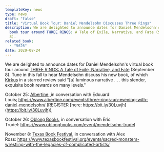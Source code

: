```yaml
---
templateKey: news
type: news
draft: "false"
title: "Virtual Book Tour: Daniel Mendelsohn Discusses Three Rings"
description: We are delighted to announce dates for Daniel Mendelsohn's virtual
  book tour around THREE RINGS: A Tale of Exile, Narrative, and Fate (September
  8).
related_book:
  - "5626"
date: 2020-08-24
---
```

We are delighted to announce dates for Daniel Mendelsohn's virtual book tour around [THREE RINGS: A Tale of Exile, Narrative, and Fate](https://www.upress.virginia.edu/title/5626) (September 8). Tune in this fall to hear Mendelsohn discuss his new book, of which [Kirkus](https://www.kirkusreviews.com/book-reviews/daniel-mendelsohn/three-rings/) in a starred review said "\[a] luminous narrative . . . this slender, exquisite book rewards on many levels."

October 25: [Albertine, ](https://www.albertine.com/events/three-rings-an-evening-with-daniel-mendelsohn/)in conversation with Edouard Louis[:](https://www.albertine.com/events/) https://www.albertine.com/events/three-rings-an-evening-with-daniel-mendelsohn/ (REGISTER [here: https://bit.ly/30Luvjh](https://bit.ly/30Luvjh))

October 26: [Oblong Books](<http:// https://www.oblongbooks.com/>), in conversation with Eric Trudel: https://www.oblongbooks.com/event/mendelsohn-trudel

November 8: [Texas Book Festival](https://www.texasbookfestival.org/), in conversation with Alex Ross: <https://www.texasbookfestival.org/events/sacred-monsters-wrestling-with-the-legacies-of-complicated-artists/>